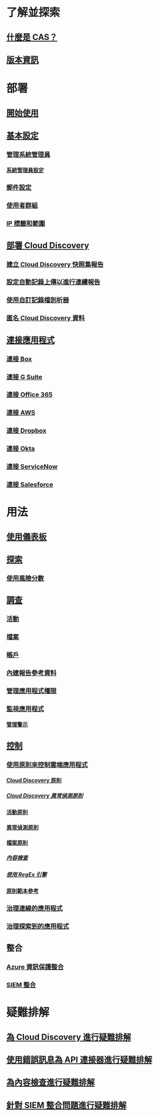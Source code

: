 # 了解並探索
## [什麼是 CAS？](what-is-cloud-app-security.md)
## [版本資訊](release-notes.md)
# 部署
## [開始使用](getting-started-with-cloud-app-security.md)
## [基本設定](general-setup.md)
### [管理系統管理員](manage-admins.md)
#### [系統管理員設定](admin-settings.md)
### [郵件設定](mail-settings.md)
### [使用者群組](user-groups.md)
### [IP 標籤和範圍](ip-tags.md)
## [部署 Cloud Discovery](set-up-cloud-discovery.md)
### [建立 Cloud Discovery 快照集報告](create-snapshot-cloud-discovery-reports.md)
### [設定自動記錄上傳以進行連續報告](configure-automatic-log-upload-for-continuous-reports.md)
### [使用自訂記錄檔剖析器](custom-log-parser.md)
### [匿名 Cloud Discovery 資料](cloud-discovery-anonymizer.md)
## [連接應用程式](enable-instant-visibility-protection-and-governance-actions-for-your-apps.md)
### [連接 Box](connect-box-to-microsoft-cloud-app-security.md)
### [連接 G Suite](connect-google-apps-to-microsoft-cloud-app-security.md)
### [連接 Office 365](connect-office-365-to-microsoft-cloud-app-security.md)
### [連接 AWS](connect-aws-to-microsoft-cloud-app-security.md)
### [連接 Dropbox](connect-dropbox-to-microsoft-cloud-app-security.md)
### [連接 Okta](connect-okta-to-microsoft-cloud-app-security.md)
### [連接 ServiceNow](connect-servicenow-to-microsoft-cloud-app-security.md)
### [連接 Salesforce](connect-salesforce-to-microsoft-cloud-app-security.md)
# 用法
## [使用儀表板](daily-activities-to-protect-your-cloud-environment.md)
## [探索](working-with-cloud-discovery-data.md)
### [使用風險分數](risk-score.md)
## [調查](investigate.md)
### [活動](activity-filters.md)
### [檔案](file-filters.md)
### [帳戶](accounts.md)
### [內建報告參考資料](built-in-report-reference.md)
### [管理應用程式權限](manage-app-permissions.md)
### [監視應用程式](monitor-alerts.md)
#### [管理警示](managing-alerts.md)
## [控制](control.md)
### [使用原則來控制雲端應用程式](control-cloud-apps-with-policies.md)
#### [Cloud Discovery 原則](cloud-discovery-policies.md)
##### [Cloud Discovery 異常偵測原則](cloud-discovery-anomaly-detection-policy.md)
#### [活動原則](user-activity-policies.md)
#### [異常偵測原則](anomaly-detection-policy.md)
#### [檔案原則](data-protection-policies.md)
##### [內容檢查](content-inspection.md)
##### [使用 RegEx 引擎](working-with-the-regex-engine.md)
#### [原則範本參考](policy-template-reference.md)
### [治理連線的應用程式](governance-actions.md)
### [治理探索到的應用程式](governance-discovery.md)
## 整合
### [Azure 資訊保護整合](azip-integration.md)
### [SIEM 整合](siem.md)
# 疑難排解
## [為 Cloud Discovery 進行疑難排解](troubleshooting-cloud-discovery.md)
## [使用錯誤訊息為 API 連接器進行疑難排解](troubleshooting-api-connectors-using-error-messages.md)
## [為內容檢查進行疑難排解](troubleshooting-content-inspection.md)
## [針對 SIEM 整合問題進行疑難排解](troubleshooting-siem.md)